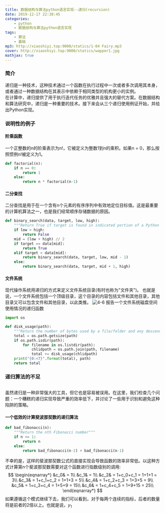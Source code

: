 ```yaml
---
title: 数据结构与算法python语言实现--递归(recursion)
date: 2019-12-17 22:38:45
categories: 
    - python
    - 数据结构与算法python语言实现
tags: 
    - 算法
    - 基础
mp3: http://xiaoshiyi.top:9000/statics/1-04 Fairy.mp3
cover: http://xiaoshiyi.top:9000/statics/wapper1.jpg
mathjax: true
---
```

### 简介
递归是一种技术，这种技术通过一个函数在执行过程中一次或者多次调用其本身，或者通过一种数据结构在其表示中依赖于相同类型的机构更小的实例。  
在计算中，递归提供了用于执行迭代任务的优雅并且强大的替代方案。在数据结构和算法研究中，递归是一种重要的技术。接下来会从三个递归使用例证开始，并给出Python实现。
### 说明性的例子
#### 阶乘函数
一个正整数的n的阶乘表示为n!，它被定义为整数1到n的乘积。如果n = 0，那么按照惯例n!被定义为1。
```python
def factorial(n):
    if n == 0:
        return 1
    else:
        return n * factorial(n-1)
```

#### 二分查找
二分查找是用于在一个含有n个元素的有序序列中有效地定位目标值。这是最重要的计算机算法之一，也是我们经常顺序存储数据的原因。
```python
def binary_search(data, target, low, high):
    """Return True if target is found in indicated portion of a Python list"""
    if low > high:
        return False
    mid = (low + high) // 2
    if target == data[mid]:
        return True
    elif target < data[mid]:
        return binary_search(data, target, low, mid - 1)
    else:
        return binary_search(data, target, mid + 1, high)
```

#### 文件系统
现代操作系统用递归的方式来定义文件系统目录(有时也称为"文件夹")。
也就是说，一个文件系统包括一个顶级目录，这个目录的内容包括文件和其他目录，其他目录又可以包含文件和其他目录，以此类推。
![4-6](http://xiaoshiyi.top:9000/statics/Data%20Structures%20and%20Algorithms%20in%20Python/Chapter4/4-6.png)
报告一个文件系统磁盘空间使用情况的递归函数
```python
import os

def disk_usage(path):
    """Return the number of bytes used by a file/folder and any descendents"""
    total = os.path.getsize(path)
    if os.path.isdir(path):
        for filename in os.listdir(path):
            chlidpath = os.path.join(path, filename)
            total += disk_usage(chlidpath)
    print("{0:<7}".format(total), path)
    return total
```

### 递归算法的不足
```

```

虽然递归是一种非常强大的工具，但它也是容易被误用。在这里，我们检查几个问题：一个糟糕的递归实现导致严重的效率低下，并讨论了一些用于识别和避免这种陷阱的策略。
#### 一个低效的计算斐波那契数的递归算法
```python
def bad_fibonacci(n):
    """Return the nth Fibonacci number"""
    if n <= 1:
        return n
    else:
        return bad_fibonacci(n-2) + bad_fibonacci(n-1)
```
不幸的是，这样的斐波那契数公式的直接实现会导致函数的效率非常低。以这种方式计算第n个斐波那契数需要对这个函数进行指数级别的调用:
$$
\begin{eqnarray*}
&c_0& = 1\\
&c_1& = 1\\
&c_2& = 1+c_0+c_1 = 1+1+1 = 3\\
&c_3& = 1+c_1+c_2 = 1+1+3 = 5\\
&c_4& = 1+c_2+c_3 = 1+3+5 = 9\\
&c_5& = 1+c_3+c_4 = 1+5+9 = 15\\
&c_6& = 1+c_4+c_5 = 1+9+15 = 25\\
\end{eqnarray*}
$$
如果遵循这个模式继续下去，我们可以看到，对于每两个连续的指标，后者的数量将是前者的2倍以上。也就是说，$y_{1}$